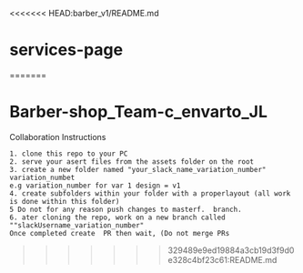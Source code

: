<<<<<<< HEAD:barber_v1/README.md
# services-page
=======
# Barber-shop_Team-c_envarto_JL

Collaboration Instructions

    1. clone this repo to your PC
    2. serve your asert files from the assets folder on the root 
    3. create a new folder named "your_slack_name_variation_number" variation_numbet 
    e.g variation_number for var 1 design = v1
    4. create subfolders within your folder with a properlayout (all work is done within this folder)
    5 Do not for any reason push changes to masterf.  branch. 
    6. ater cloning the repo, work on a new branch called ""slackUsername_variation_number"
    Once completed create  PR then wait, (Do not merge PRs
>>>>>>> 329489e9ed19884a3cb19d3f9d0e328c4bf23c61:README.md
